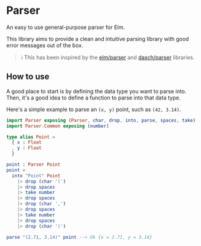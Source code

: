 # Parser

An easy to use general-purpose parser for Elm.

This library aims to provide a clean and intuitive parsing library with good error messages out of the box.

> ℹ️ This has been inspired by the
[elm/parser](https://package.elm-lang.org/packages/elm/parser/latest/)
and [dasch/parser](https://package.elm-lang.org/packages/dasch/parser/latest/)
libraries.

## How to use

A good place to start is by defining the data type you want to parse into.
Then, it's a good idea to define a function to parse into that data type.

Here's a simple example to parse an `(x, y)` point, such as `(42, 3.14)`.

```elm
import Parser exposing (Parser, char, drop, into, parse, spaces, take)
import Parser.Common exposing (number)

type alias Point =
  { x : Float
  , y : Float
  }

point : Parser Point
point =
  into "Point" Point
    |> drop (char '(')
    |> drop spaces
    |> take number
    |> drop spaces
    |> drop (char ',')
    |> drop spaces
    |> take number
    |> drop spaces
    |> drop (char ')')

parse "(2.71, 3.14)" point --> Ok {x = 2.71, y = 3.14}
```

